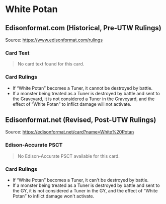 # White Potan

## Edisonformat.com (Historical, Pre-UTW Rulings)

Source: https://www.edisonformat.com/rulings

### Card Text

> No card text found for this card.

### Card Rulings

*   If “White Potan” becomes a Tuner, it cannot be destroyed by battle.
*   If a monster being treated as a Tuner is destroyed by battle and sent to the Graveyard, it is not considered a Tuner in the Graveyard, and the effect of “White Potan” to inflict damage will not activate.

## Edisonformat.net (Revised, Post-UTW Rulings)

Source: https://edisonformat.net/card?name=White%20Potan

### Edison-Accurate PSCT

> No Edison-Accurate PSCT available for this card.

### Card Rulings

*   If “White Potan” becomes a Tuner, it can't be destroyed by battle.
*   If a monster being treated as a Tuner is destroyed by battle and sent to the GY, it is not considered a Tuner in the GY, and the effect of “White Potan” to inflict damage won't activate.
            